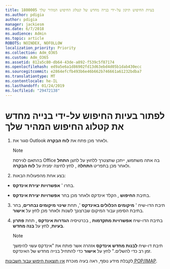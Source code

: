 ```yaml
---
title: 1800005 בעיות החיפוש תיקון על-ידי בנייה מחדש של קטלוג החיפוש המהיר שלך
ms.author: pdigia
author: pdigia
manager: jackiesm
ms.date: 6/7/2018
ms.audience: Admin
ms.topic: article
ROBOTS: NOINDEX, NOFOLLOW
localization_priority: Priority
ms.collection: Adm_O365
ms.custom: Adm_O365
ms.assetid: 812a5c80-db64-43de-a892-f539c5f87174
ms.openlocfilehash: ed9a5e6a1d86902fd13d63ebd4d05b1dab430ecc
ms.sourcegitcommit: e2864efcfb493b6e46b662b746661a61232bdba7
ms.translationtype: MT
ms.contentlocale: he-IL
ms.lasthandoff: 01/24/2019
ms.locfileid: "29472138"
---
```

# <a name="fix-search-issues-by-rebuilding-your-instant-search-catalog"></a>לפתור בעיות החיפוש על-ידי בנייה מחדש את קטלוג החיפוש המהיר שלך

1. סגור את Outlook ולאחר מכן פתח את **לוח הבקרה**.
    
    > [!NOTE]
    > בהתאם לגירסת Office בה אתה משתמש, ייתכן שתצטרך ללחוץ על לחצן **התחל** ולאחר מכן בתפריט **התחלה** , לחץ לחיצה ימנית על **לוח הבקרה**. 
  
2. בצע אחת מהפעולות הבאות:
    
  - בחרו ' **אפשרויות יצירת אינדקס**.
    
  - בתיבת **החיפוש** , הקלד *אינדקס* ולאחר מכן בחר **אפשרויות יצירת אינדקס**.
    
3. תיבת הדו-שיח ' **מיקומים הכלולים באינדקס** ', תחת **שינוי מיקומים נבחרים**, בחר בתיבת הסימון עבור המיקום שברצונך לשנות ולאחר מכן לחץ על **אישור**.
    
4. בתיבת הדו-שיח **אפשרויות מתקדמות** , בכרטיסיה **הגדרות אינדקס** , תחת **פתרון בעיות**, לחץ על **בנה מחדש**.
    
    > [!NOTE]
    > תיבת דו-שיח **לבנות מחדש אינדקס** אזהרה אשר פותח את "אינדקס עשוי להימשך זמן רב כדי להשלים." לחץ על **אישור** כדי להתחיל בנייה מחדש של האינדקס. 
  
לקבלת מידע נוסף, ראה בעיה מוכרת [אין תוצאות חיפוש עבור חשבונות POP/IMAP](https://support.office.com/article/51c9d2c7-a3db-4358-afdf-50d3a9e57039.aspx).
  

